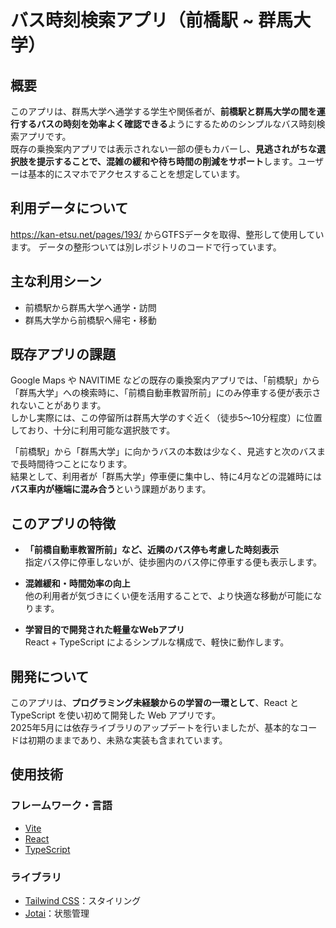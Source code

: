 # バス時刻検索アプリ（前橋駅 ~ 群馬大学）

## 概要

このアプリは、群馬大学へ通学する学生や関係者が、**前橋駅と群馬大学の間を運行するバスの時刻を効率よく確認できる**ようにするためのシンプルなバス時刻検索アプリです。  
既存の乗換案内アプリでは表示されない一部の便もカバーし、**見逃されがちな選択肢を提示することで、混雑の緩和や待ち時間の削減をサポート**します。ユーザーは基本的にスマホでアクセスすることを想定しています。

## 利用データについて
https://kan-etsu.net/pages/193/ からGTFSデータを取得、整形して使用しています。
データの整形ついては別レポジトリのコードで行っています。

## 主な利用シーン

- 前橋駅から群馬大学へ通学・訪問
- 群馬大学から前橋駅へ帰宅・移動


## 既存アプリの課題

Google Maps や NAVITIME などの既存の乗換案内アプリでは、「前橋駅」から「群馬大学」への検索時に、「前橋自動車教習所前」にのみ停車する便が表示されないことがあります。  
しかし実際には、この停留所は群馬大学のすぐ近く（徒歩5〜10分程度）に位置しており、十分に利用可能な選択肢です。

「前橋駅」から「群馬大学」に向かうバスの本数は少なく、見逃すと次のバスまで長時間待つことになります。  
結果として、利用者が「群馬大学」停車便に集中し、特に4月などの混雑時には**バス車内が極端に混み合う**という課題があります。

## このアプリの特徴

- **「前橋自動車教習所前」など、近隣のバス停も考慮した時刻表示**  
  指定バス停に停車しないが、徒歩圏内のバス停に停車する便も表示します。

- **混雑緩和・時間効率の向上**  
  他の利用者が気づきにくい便を活用することで、より快適な移動が可能になります。

- **学習目的で開発された軽量なWebアプリ**  
  React + TypeScript によるシンプルな構成で、軽快に動作します。

## 開発について

このアプリは、**プログラミング未経験からの学習の一環として**、React と TypeScript を使い初めて開発した Web アプリです。  
2025年5月には依存ライブラリのアップデートを行いましたが、基本的なコードは初期のままであり、未熟な実装も含まれています。

## 使用技術

### フレームワーク・言語

- [Vite](https://vitejs.dev/)
- [React](https://react.dev/)
- [TypeScript](https://www.typescriptlang.org/)

### ライブラリ

- [Tailwind CSS](https://tailwindcss.com/)：スタイリング
- [Jotai](https://jotai.org/)：状態管理
